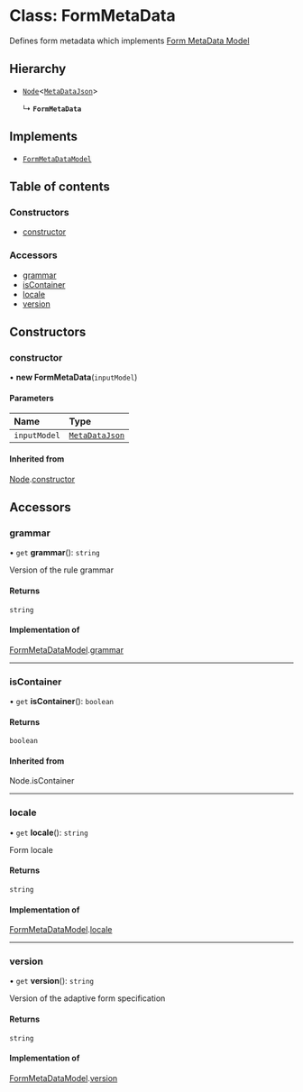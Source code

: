 # Class: FormMetaData

Defines form metadata which implements [Form MetaData Model](../interfaces/FormMetaDataModel.md)

## Hierarchy

- [`Node`](Node.md)<[`MetaDataJson`](../README.md#metadatajson)\>

  ↳ **`FormMetaData`**

## Implements

- [`FormMetaDataModel`](../interfaces/FormMetaDataModel.md)

## Table of contents

### Constructors

- [constructor](FormMetaData.md#constructor)

### Accessors

- [grammar](FormMetaData.md#grammar)
- [isContainer](FormMetaData.md#iscontainer)
- [locale](FormMetaData.md#locale)
- [version](FormMetaData.md#version)

## Constructors

### constructor

• **new FormMetaData**(`inputModel`)

#### Parameters

| Name | Type |
| :------ | :------ |
| `inputModel` | [`MetaDataJson`](../README.md#metadatajson) |

#### Inherited from

[Node](Node.md).[constructor](Node.md#constructor)

## Accessors

### grammar

• `get` **grammar**(): `string`

Version of the rule grammar

#### Returns

`string`

#### Implementation of

[FormMetaDataModel](../interfaces/FormMetaDataModel.md).[grammar](../interfaces/FormMetaDataModel.md#grammar)

___

### isContainer

• `get` **isContainer**(): `boolean`

#### Returns

`boolean`

#### Inherited from

Node.isContainer

___

### locale

• `get` **locale**(): `string`

Form locale

#### Returns

`string`

#### Implementation of

[FormMetaDataModel](../interfaces/FormMetaDataModel.md).[locale](../interfaces/FormMetaDataModel.md#locale)

___

### version

• `get` **version**(): `string`

Version of the adaptive form specification

#### Returns

`string`

#### Implementation of

[FormMetaDataModel](../interfaces/FormMetaDataModel.md).[version](../interfaces/FormMetaDataModel.md#version)
